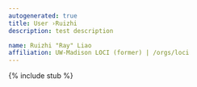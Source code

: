 ```yaml
---
autogenerated: true
title: User ›Ruizhi
description: test description

name: Ruizhi "Ray" Liao
affiliation: UW-Madison LOCI (former) | /orgs/loci
---
```

{% include stub %}

